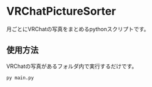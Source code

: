 # VRChatPictureSorter

月ごとにVRChatの写真をまとめるpythonスクリプトです。

## 使用方法

VRChatの写真があるフォルダ内で実行するだけです。
```
py main.py
```